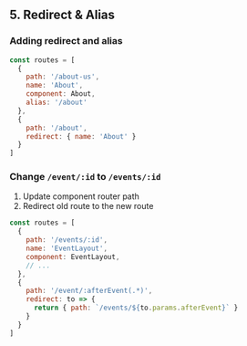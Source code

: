 ## 5. Redirect & Alias

### Adding redirect and alias

```js ./src/router/index.js
const routes = [
  {
    path: '/about-us',
    name: 'About',
    component: About,
    alias: '/about'
  },
  {
    path: '/about',
    redirect: { name: 'About' }
  }
]
```

### Change `/event/:id` to `/events/:id`

1. Update component router path
2. Redirect old route to the new route

```js ./src/router/index.js
const routes = [
  {
    path: '/events/:id',
    name: 'EventLayout',
    component: EventLayout,
    // ...
  },
  {
    path: '/event/:afterEvent(.*)',
    redirect: to => {
      return { path: `/events/${to.params.afterEvent}` }
    }
  }
]